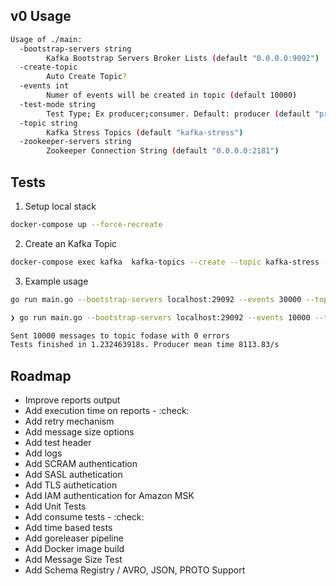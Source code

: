 
## v0 Usage 

```bash
Usage of ./main:
  -bootstrap-servers string
    	Kafka Bootstrap Servers Broker Lists (default "0.0.0.0:9092")
  -create-topic
    	Auto Create Topic?
  -events int
    	Numer of events will be created in topic (default 10000)
  -test-mode string
    	Test Type; Ex producer;consumer. Default: producer (default "producer")
  -topic string
    	Kafka Stress Topics (default "kafka-stress")
  -zookeeper-servers string
    	Zookeeper Connection String (default "0.0.0.0:2181")
```

## Tests
1. Setup local stack 

```bash
docker-compose up --force-recreate
```

2. Create an Kafka Topic

```bash
docker-compose exec kafka  kafka-topics --create --topic kafka-stress --partitions 3 --replication-factor 1 --if-not-exists --zookeeper zookeeper:2181
```

3. Example usage 

```bash
go run main.go --bootstrap-servers localhost:29092 --events 30000 --topic kafka-stress
```

```bash
❯ go run main.go --bootstrap-servers localhost:29092 --events 10000 --topic fodase

Sent 10000 messages to topic fodase with 0 errors
Tests finished in 1.232463918s. Producer mean time 8113.83/s
```


## Roadmap 

* Improve reports output
* Add execution time on reports - :check: 
* Add retry mechanism 
* Add message size options
* Add test header
* Add logs
* Add SCRAM authentication 
* Add SASL authetication 
* Add TLS authetication 
* Add IAM authentication for Amazon MSK 
* Add Unit Tests
* Add consume tests - :check: 
* Add time based tests
* Add goreleaser pipeline 
* Add Docker image build
* Add Message Size Test 
* Add Schema Registry / AVRO, JSON, PROTO Support